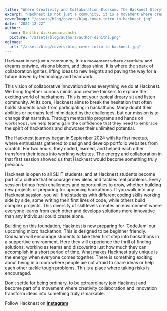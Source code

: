 ```yaml
---
title: "Where Creativity and Collaboration Blossom: The Hacknest Story"
excerpt: "Hacknest is not just a community, it is a movement where creativity and dreams entwine, visions bloom, and ideas shine."
coverImage: "/assets/blog/covers/blog-cover-intro-to-hacknest.jpg"
date: "2024-12-22"
author:
  name: Dinithi Wickramaarachchi
  picture: "/assets/blog/authors/author-dinithi.png"
ogImage:
  url: "/assets/blog/covers/blog-cover-intro-to-hacknest.jpg"
---
```


Hacknest is not just a community, it is a movement where creativity and dreams entwine, visions bloom, and ideas shine. It is where the spark of collaboration ignites, lifting ideas to new heights and paving the way for a future driven by technology and teamwork.

This vision of collaborative innovation drives everything we do at Hacknest. We bring together curious minds and creative thinkers to explore the exciting world of hackathons. This is not your typical dreary sit and listen community. At its core, Hacknest aims to break the hesitation that often holds students back from participating in hackathons. Many doubt their abilities or perhaps feel intimidated by the challenges, but our mission is to change that narrative. Through mentorship programs and hands on workshops, we help teams gain the confidence that they need to embrace the spirit of hackathons and showcase their unlimited potential.

The Hacknest journey began in September 2024 with its first meetup, where enthusiasts gathered to design and develop portfolio websites from scratch. For two hours, they coded, learned, and helped each other transform their ideas into working websites. The energy and collaboration in that first session showed us that Hacknest would become something truly precious.

Hacknest is open to all SLIIT students, and at Hacknest students become part of a culture that encourage new ideas and tackles real problems. Every session brings fresh challenges and opportunities to grow, whether building new projects or preparing for upcoming hackathons. If you walk into any Hacknest session, you will find students with different coding skills working side by side, some writing their first lines of code, while others build complex projects. This diversity of skill levels creates an environment where everyone learns from each other and develops solutions more innovative than any individual could create alone.

Building on this foundation, Hacknest is now preparing for ‘CodeJam’ our upcoming micro hackathon. This is designed to be beginner friendly. CodeJam will encourage students to take their first step into hackathons in a supportive environment. Here they will experience the thrill of finding solutions, working as teams and discovering just how much they can accomplish in a short period of time.
What makes Hacknest truly unique is the energy when everyone comes together. There is something exciting about being in a room where people are not afraid to share ideas or help each other tackle tough problems. This is a place where taking risks is encouraged.

Don’t settle for being ordinary, to be extraordinary join Hacknest and become part of a movement where creativity collaboration and innovation transform ideas into something truly remarkable.

Follow Hacknest on **[Instagram](https://instagram.com/hacknest.sesc)**

